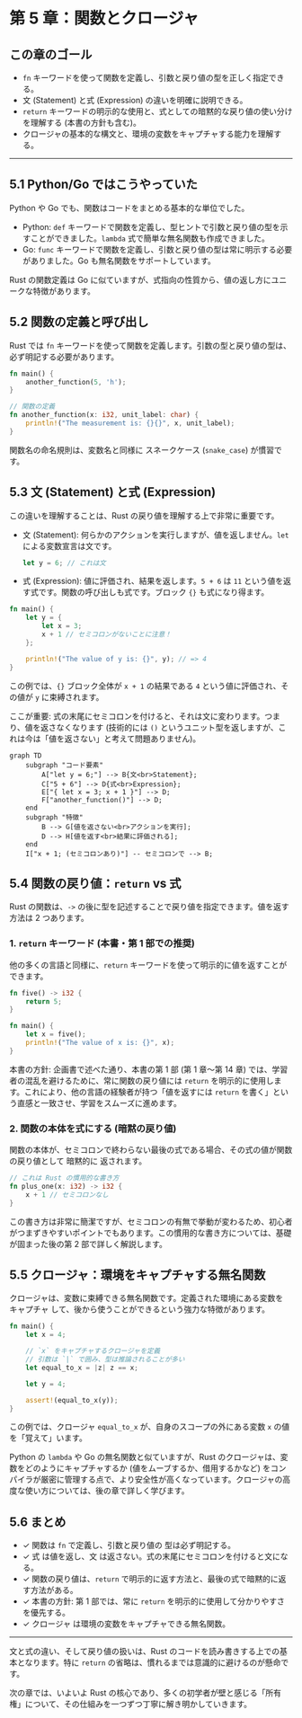 # 第 5 章：関数とクロージャ

## この章のゴール
- `fn` キーワードを使って関数を定義し、引数と戻り値の型を正しく指定できる。
- 文 (Statement) と式 (Expression) の違いを明確に説明できる。
- `return` キーワードの明示的な使用と、式としての暗黙的な戻り値の使い分けを理解する (本書の方針も含む)。
- クロージャの基本的な構文と、環境の変数をキャプチャする能力を理解する。

---

## 5.1 Python/Go ではこうやっていた

Python や Go でも、関数はコードをまとめる基本的な単位でした。

- Python: `def` キーワードで関数を定義し、型ヒントで引数と戻り値の型を示すことができました。`lambda` 式で簡単な無名関数も作成できました。
- Go: `func` キーワードで関数を定義し、引数と戻り値の型は常に明示する必要がありました。Go も無名関数をサポートしています。

Rust の関数定義は Go に似ていますが、式指向の性質から、値の返し方にユニークな特徴があります。

## 5.2 関数の定義と呼び出し

Rust では `fn` キーワードを使って関数を定義します。引数の型と戻り値の型は、必ず明記する必要があります。

```rust
fn main() {
    another_function(5, 'h');
}

// 関数の定義
fn another_function(x: i32, unit_label: char) {
    println!("The measurement is: {}{}", x, unit_label);
}
```

関数名の命名規則は、変数名と同様に スネークケース (`snake_case`) が慣習です。

## 5.3 文 (Statement) と式 (Expression)

この違いを理解することは、Rust の戻り値を理解する上で非常に重要です。

- 文 (Statement): 何らかのアクションを実行しますが、値を返しません。`let` による変数宣言は文です。
  ```rust
  let y = 6; // これは文
  ```
- 式 (Expression): 値に評価され、結果を返します。`5 + 6` は `11` という値を返す式です。関数の呼び出しも式です。ブロック `{}` も式になり得ます。

```rust
fn main() {
    let y = {
        let x = 3;
        x + 1 // セミコロンがないことに注意！
    };

    println!("The value of y is: {}", y); // => 4
}
```
この例では、`{}` ブロック全体が `x + 1` の結果である `4` という値に評価され、その値が `y` に束縛されます。

ここが重要: 式の末尾にセミコロンを付けると、それは文に変わります。つまり、値を返さなくなります (技術的には `()` というユニット型を返しますが、これは今は「値を返さない」と考えて問題ありません)。

```mermaid
graph TD
    subgraph "コード要素"
        A["let y = 6;"] --> B{文<br>Statement};
        C["5 + 6"] --> D{式<br>Expression};
        E["{ let x = 3; x + 1 }"] --> D;
        F["another_function()"] --> D;
    end
    subgraph "特徴"
        B --> G[値を返さない<br>アクションを実行];
        D --> H[値を返す<br>結果に評価される];
    end
    I["x + 1; (セミコロンあり)"] -- セミコロンで --> B;
```

## 5.4 関数の戻り値：`return` vs 式

Rust の関数は、`->` の後に型を記述することで戻り値を指定できます。値を返す方法は 2 つあります。

### 1. `return` キーワード (本書・第 1 部での推奨)
他の多くの言語と同様に、`return` キーワードを使って明示的に値を返すことができます。

```rust
fn five() -> i32 {
    return 5;
}

fn main() {
    let x = five();
    println!("The value of x is: {}", x);
}
```

本書の方針: 企画書で述べた通り、本書の第 1 部 (第 1 章〜第 14 章) では、学習者の混乱を避けるために、常に関数の戻り値には `return` を明示的に使用します。これにより、他の言語の経験者が持つ「値を返すには `return` を書く」という直感と一致させ、学習をスムーズに進めます。

### 2. 関数の本体を式にする (暗黙の戻り値)

関数の本体が、セミコロンで終わらない最後の式である場合、その式の値が関数の戻り値として 暗黙的に 返されます。

```rust
// これは Rust の慣用的な書き方
fn plus_one(x: i32) -> i32 {
    x + 1 // セミコロンなし
}
```
この書き方は非常に簡潔ですが、セミコロンの有無で挙動が変わるため、初心者がつまずきやすいポイントでもあります。この慣用的な書き方については、基礎が固まった後の第 2 部で詳しく解説します。

## 5.5 クロージャ：環境をキャプチャする無名関数

クロージャは、変数に束縛できる無名関数です。定義された環境にある変数を キャプチャ して、後から使うことができるという強力な特徴があります。

```rust
fn main() {
    let x = 4;

    // `x` をキャプチャするクロージャを定義
    // 引数は `|` で囲み、型は推論されることが多い
    let equal_to_x = |z| z == x;

    let y = 4;

    assert!(equal_to_x(y));
}
```

この例では、クロージャ `equal_to_x` が、自身のスコープの外にある変数 `x` の値を「覚えて」います。

Python の `lambda` や Go の無名関数と似ていますが、Rust のクロージャは、変数をどのようにキャプチャするか (値をムーブするか、借用するかなど) をコンパイラが厳密に管理する点で、より安全性が高くなっています。クロージャの高度な使い方については、後の章で詳しく学びます。

## 5.6 まとめ

- ✓ 関数は `fn` で定義し、引数と戻り値の 型は必ず明記する。
- ✓ 式 は値を返し、文 は返さない。式の末尾にセミコロンを付けると文になる。
- ✓ 関数の戻り値は、`return` で明示的に返す方法と、最後の式で暗黙的に返す方法がある。
- ✓ 本書の方針: 第 1 部では、常に `return` を明示的に使用して分かりやすさを優先する。
- ✓ クロージャ は環境の変数をキャプチャできる無名関数。

---

文と式の違い、そして戻り値の扱いは、Rust のコードを読み書きする上での基本となります。特に `return` の省略は、慣れるまでは意識的に避けるのが懸命です。

次の章では、いよいよ Rust の核心であり、多くの初学者が壁と感じる「所有権」について、その仕組みを一つずつ丁寧に解き明かしていきます。
